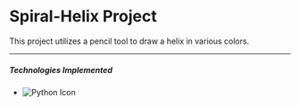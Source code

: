 # Spiral-Helix Project

This project utilizes a pencil tool to draw a helix in various colors.
___

##### Technologies Implemented

- ![Python Icon](https://img.icons8.com/color/48/000000/python.png)
